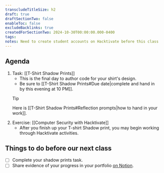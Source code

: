 ```yaml
---
transcludeTitleSize: h2
draft: true
draftSectionTwo: false
enableToc: false
excludeBacklinks: true
createdForSectionTwo: 2024-10-30T00:00:00.000-0400
tags:
notes: Need to create student accounts on Hacktivate before this class.
---
```

## Agenda
1. Task: [[T-Shirt Shadow Prints]]
	- This is the final day to author code for your shirt's design.
	- Be sure to [[T-Shirt Shadow Prints#Due date|complete and hand in by this evening at 10 PM]].
	> [!TIP]
	> 
	> Here is [[T-Shirt Shadow Prints#Reflection prompts|how to hand in your work]].
1. Exercise: [[Computer Security with Hacktivate]]
	- After you finish up your T-shirt Shadow print, you may begin working through Hacktivate activities.
## Things to do before our next class
- [ ] Complete your shadow prints task.
- [ ] Share evidence of your progress in your portfolio [on Notion](https://notion.so).